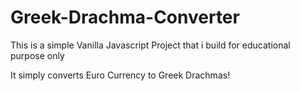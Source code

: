 # Greek-Drachma-Converter

This is a simple Vanilla Javascript Project that i build for educational purpose only

It simply converts Euro Currency to Greek Drachmas!

